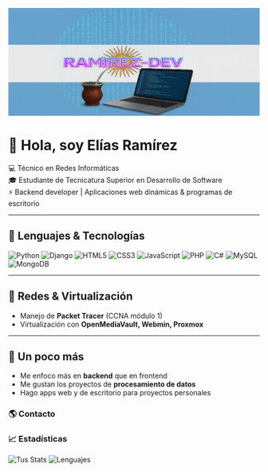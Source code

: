 
<p align="center">
  <img src="https://raw.githubusercontent.com/Eliasramirezzz/Eliasramirezzz/main/Img/banner.jpg" alt="Banner Ramirez Dev" />
</p>


# 👋 Hola, soy Elías Ramírez  

💻 Técnico en Redes Informáticas  
🎓 Estudiante de Tecnicatura Superior en Desarrollo de Software  
⚡ Backend developer | Aplicaciones web dinámicas & programas de escritorio  

---

## 🚀 Lenguajes & Tecnologías

![Python](https://img.shields.io/badge/Python-3776AB?style=for-the-badge&logo=python&logoColor=white)
![Django](https://img.shields.io/badge/Django-092E20?style=for-the-badge&logo=django&logoColor=white)
![HTML5](https://img.shields.io/badge/HTML5-E34F26?style=for-the-badge&logo=html5&logoColor=white)
![CSS3](https://img.shields.io/badge/CSS3-1572B6?style=for-the-badge&logo=css3&logoColor=white)
![JavaScript](https://img.shields.io/badge/JavaScript-F7DF1E?style=for-the-badge&logo=javascript&logoColor=black)
![PHP](https://img.shields.io/badge/PHP-777BB4?style=for-the-badge&logo=php&logoColor=white)
![C#](https://img.shields.io/badge/C%23-239120?style=for-the-badge&logo=c-sharp&logoColor=white)
![MySQL](https://img.shields.io/badge/MySQL-4479A1?style=for-the-badge&logo=mysql&logoColor=white)
![MongoDB](https://img.shields.io/badge/MongoDB-47A248?style=for-the-badge&logo=mongodb&logoColor=white)

---

## 🔧 Redes & Virtualización

- Manejo de **Packet Tracer** (CCNA módulo 1)  
- Virtualización con **OpenMediaVault, Webmin, Proxmox**

---

## 📌 Un poco más

- Me enfoco más en **backend** que en frontend  
- Me gustan los proyectos de **procesamiento de datos**  
- Hago apps web y de escritorio para proyectos personales

### 🌎 Contacto


### 📈 Estadísticas
![Tus Stats](https://github-readme-stats.vercel.app/api?username=Eliasramirezzz&show_icons=true&theme=radical)
![Lenguajes](https://github-readme-stats.vercel.app/api/top-langs/?username=Eliasramirezzz&layout=compact&theme=radical)


<!--
**Eliasramirezzz/Eliasramirezzz** is a ✨ _special_ ✨ repository because its `README.md` (this file) appears on your GitHub profile.

Here are some ideas to get you started:

- 🔭 I’m currently working on ...
- 🌱 I’m currently learning ...
- 👯 I’m looking to collaborate on ...
- 🤔 I’m looking for help with ...
- 💬 Ask me about ...
- 📫 How to reach me: ...
- 😄 Pronouns: ...
- ⚡ Fun fact: ...
-->
